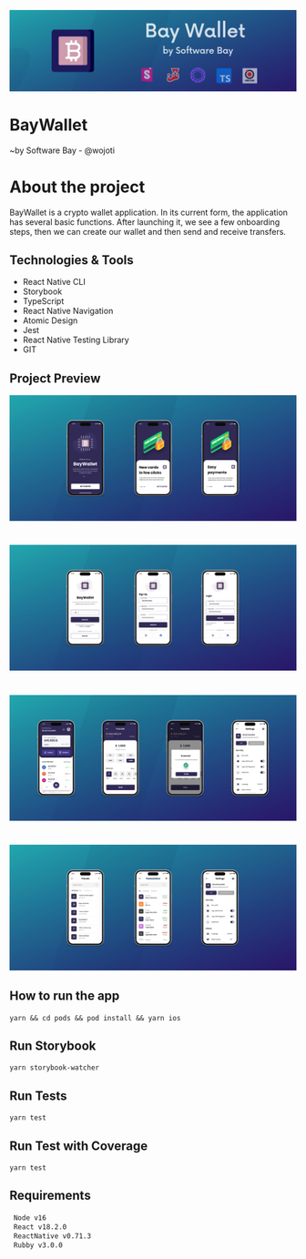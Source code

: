 ![ReactNativeBoilerplate](/.github/images/header.png)

# BayWallet

~by Software Bay - @wojoti

# About the project

BayWallet is a crypto wallet application. In its current form, the application has several basic functions. After launching it, we see a few onboarding steps, then we can create our wallet and then send and receive transfers.

## Technologies & Tools

- React Native CLI
- Storybook
- TypeScript
- React Native Navigation
- Atomic Design
- Jest
- React Native Testing Library
- GIT

## Project Preview

![ReactNativeBoilerplate](/.github/images/screenshot-1.png)

#

![ReactNativeBoilerplate](/.github/images/screenshot-2.png)

#

![ReactNativeBoilerplate](/.github/images/screenshot-3.png)

#

![ReactNativeBoilerplate](/.github/images/screenshot-4.png)

## How to run the app

```
yarn && cd pods && pod install && yarn ios
```

## Run Storybook

```
yarn storybook-watcher
```

## Run Tests

```
yarn test
```

## Run Test with Coverage

```
yarn test
```

## Requirements

```
 Node v16
 React v18.2.0
 ReactNative v0.71.3
 Rubby v3.0.0
```
